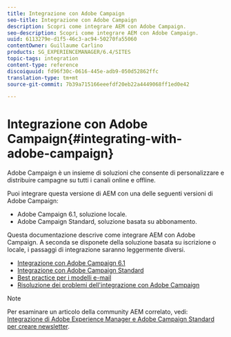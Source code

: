 ```yaml
---
title: Integrazione con Adobe Campaign
seo-title: Integrazione con Adobe Campaign
description: Scopri come integrare AEM con Adobe Campaign.
seo-description: Scopri come integrare AEM con Adobe Campaign.
uuid: 6113279e-d1f5-46c3-ac94-50270fa55060
contentOwner: Guillaume Carlino
products: SG_EXPERIENCEMANAGER/6.4/SITES
topic-tags: integration
content-type: reference
discoiquuid: fd96f30c-0616-445e-adb9-050d52862ffc
translation-type: tm+mt
source-git-commit: 7b39a715166eeefdf20eb22a4449068ff1ed0e42

---
```



# Integrazione con Adobe Campaign{#integrating-with-adobe-campaign}

Adobe Campaign è un insieme di soluzioni che consente di personalizzare e distribuire campagne su tutti i canali online e offline.

Puoi integrare questa versione di AEM con una delle seguenti versioni di Adobe Campaign:

* Adobe Campaign 6.1, soluzione locale.
* Adobe Campaign Standard, soluzione basata su abbonamento.

Questa documentazione descrive come integrare AEM con Adobe Campaign. A seconda se disponete della soluzione basata su iscrizione o locale, i passaggi di integrazione saranno leggermente diversi.

* [Integrazione con Adobe Campaign 6.1](/help/sites-administering/campaignonpremise.md)
* [Integrazione con Adobe Campaign Standard](/help/sites-administering/campaignstandard.md)
* [Best practice per i modelli e-mail](/help/sites-administering/best-practices-for-email-templates.md)
* [Risoluzione dei problemi dell&#39;integrazione con Adobe Campaign](/help/sites-administering/troubleshooting-campaignintegration.md)

>[!NOTE]
>
>Per esaminare un articolo della community AEM correlato, vedi: [Integrazione di Adobe Experience Manager e Adobe Campaign Standard per creare newsletter](https://helpx.adobe.com/experience-manager/using/aem_campaign.html).


